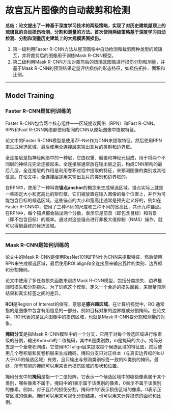 # 故宫瓦片图像的自动裁剪和检测
**总结：论文提出了一种基于深度学习技术的两级策略，实现了对历史建筑屋顶上的琉璃瓦的自动损伤检测、分割和测量的方法。首次使用两级策略基于深度学习自动检测、分割和测量历史建筑上的大规模表面损伤。**
1. 第一级利用Faster R-CNN方法从屋顶图像中自动检测和裁剪两种类型的琉璃瓦，并将裁剪后的图像用于训练Mask R-CNN模型。
2. 第二级利用Mask R-CNN方法对裁剪后的琉璃瓦图像进行损伤分割和测量，并基于Mask R-CNN的预测结果定量评估损伤的形态特征，如损伤拓扑、面积和比例。
***
## Model Training
### Faster R-CNN是如何训练的
Faster R-CNN包含两个核心组件——区域提议网络（RPN）和Fast R-CNN。RPN和Fast R-CNN网络都使用相同的CNN从原始图像中提取特征。   
   
论文中的Faster R-CNN模型是使用ZF-Net作为CNN来提取特征，然后使用RPN来生成候选区域，最后使用全连接层来输出瓦片的类别和边界框。
   
全连接层是指神经网络中的一种层，它由权重、偏置和神经元组成，用于将两个不同层的神经元完全连接起来。全连接层通常放在输出层之前，构成CNN架构的最后几层。全连接层的作用是利用卷积过程中提取的特征，来预测图像的类别或其他信息。在论文中，全连接层是用来输出瓦片的类别和边界框的。  
   
在RPN中，使用了一种叫做**锚点anchor**的概念来生成候选区域。锚点实际上就是一些固定大小和宽高比的矩形框，它们被放置在输入图像的每个位置上，并作为可能包含目标的候选区域。这些锚点的大小和宽高比通常是预先定义好的，例如在Faster R-CNN中，使用了三种不同的尺度和三种不同的宽高比，共计九种锚点。在RPN中，每个锚点都会输出两个分数，表示它是前景（即包含目标）和背景（即不包含目标）的概率。通过对这些锚点进行非极大值抑制（NMS）操作，就可以得到最终的候选区域。   
***
### Mask R-CNN是如何训练的
论文中的Mask R-CNN是使用ResNet101和FPN作为CNN来提取特征，然后使用RPN来生成候选区域，最后使用ROI align和全连接层来输出瓦片的类别、边界框和分割掩码。   
   
论文中使用了多任务损失函数来训练Mask R-CNN模型，包括分类损失、边界框回归损失和分割损失。为了训练这个模型，定义一个合适的损失函数，来衡量预测结果和真实标签之间的差异。   
   
**ROI**是Region of Interest的缩写，意思是**感兴趣区域**。在计算机视觉中，ROI通常指的是图像中包含有用信息的一部分，例如目标对象的边界框或分割掩码。在论文中，ROI代表的是瓦片图像中的损伤区域，也就是Mask R-CNN要分割和测量的对象。   
  
**掩码分支**是指Mask R-CNN模型中的一个分支，它用于对每个候选区域进行像素级的分割，输出K×m×m的二值掩码，其中K是类别数，m是掩码的大小。掩码分支是一个全卷积网络，它使用ROI align层来提取每个候选区域的特征图，然后使用几个卷积层和反卷积层来生成掩码。掩码分支只对正样本（与真实边界框的IoU大于0.5的候选区域）有效，且只输出与预测类别标签一致的Ki类别的掩码。最终，所有预测的掩码可以用来表示损伤区域的形状和位置。   
   
掩码分支中的**掩码**是指一个二值矩阵，它表示一个候选区域中的哪些像素属于某个类别，哪些像素不属于。掩码中的1表示属于该类别的像素，0表示不属于该类别的像素。例如，对于瓦片的损伤分割，掩码中的1表示损伤区域的像素，0表示正常区域的像素。掩码可以用来可视化分割结果，也可以用来计算损伤的面积和比例。
